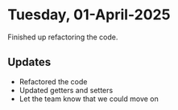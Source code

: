 # Tuesday, 01-April-2025
Finished up refactoring the code.

## Updates
- Refactored the code
- Updated getters and setters
- Let the team know that we could move on

